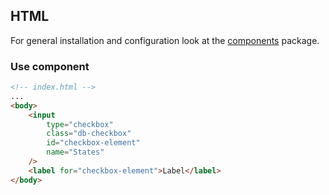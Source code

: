 ## HTML

For general installation and configuration look at the [components](https://www.npmjs.com/package/@db-ui/components) package.

### Use component

```html index.html
<!-- index.html -->
...
<body>
	<input
		type="checkbox"
		class="db-checkbox"
		id="checkbox-element"
		name="States"
	/>
	<label for="checkbox-element">Label</label>
</body>
```
